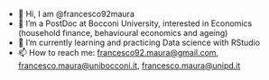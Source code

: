 - 👋 Hi, I am @francesco92maura
- 👀 I’m a PostDoc at Bocconi University, interested in Economics (household finance, behavioural economics and ageing)
- 🌱 I’m currently learning and practicing Data science with RStudio
- 📫 How to reach me: francesco92.maura@gmail.com, francesco.maura@unibocconi.it, francesco.maura@unipd.it

<!---
francesco92maura/francesco92maura is a ✨ special ✨ repository because its `README.md` (this file) appears on your GitHub profile.
You can click the Preview link to take a look at your changes.
--->
